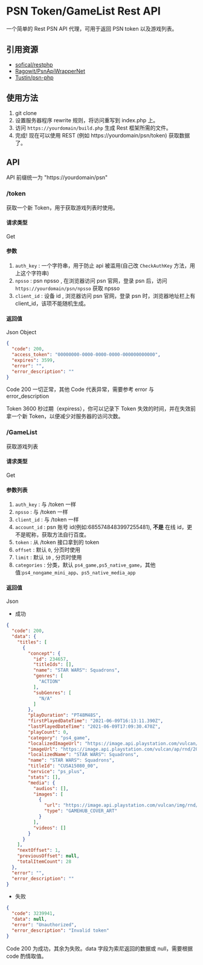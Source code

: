 # PSN Token/GameList Rest API
一个简单的 Rest PSN API 代理，可用于返回 PSN token 以及游戏列表。

## 引用资源
- [sofical/restphp](https://github.com/sofical/restphp)
- [Ragowit/PsnApiWrapperNet](https://github.com/Ragowit/PsnApiWrapperNet)
- [Tustin/psn-php](https://github.com/Tustin/psn-php/)

## 使用方法
1. git clone
2. 设置服务器程序 rewrite 规则，将访问重写到 index.php 上。
3. 访问 `https://yourdomain/build.php` 生成 Rest 框架所需的文件。
4. 完成! 现在可以使用 REST (例如 https://yourdomain/psn/token) 获取数据了。

## API
API 前缀统一为 "https://yourdomain/psn"

### /token
获取一个新 Token，用于获取游戏列表时使用。

#### 请求类型
Get

#### 参数
1. `auth_key` : 一个字符串，用于防止 api 被滥用(自己改 `CheckAuthKey` 方法，用上这个字符串)   
2. `npsso` : psn npsso , 在浏览器访问 psn 官网，登录 psn 后，访问 `https://yourdomain/psn/npsso` 获取 npsso
3. `client_id` : 设备 id , 浏览器访问 psn 官网，登录 psn 时，浏览器地址栏上有 client_id，该项不能随机生成。

#### 返回值
Json Object

```json
{
  "code": 200,
  "access_token": "00000000-0000-0000-0000-000000000000",
  "expires": 3599,
  "error": "",
  "error_description": ""
}
```
Code 200 一切正常，其他 Code 代表异常，需要参考 error 与 error_description

Token 3600 秒过期（expiress），你可以记录下 Token 失效的时间，并在失效前拿一个新 Token，以便减少对服务器的访问次数。

### /GameList
获取游戏列表

#### 请求类型
Get

#### 参数列表
1. `auth_key` : 与 /token 一样
2. `npsso` : 与 /token 一样
3. `client_id` : 与 /token 一样
4. `account_id` : psn 账号 id(例如:6855748483997255481), **不是** 在线 id，更不是昵称，获取方法自行百度。
5. `token` : 从 /token 接口拿到的 token
6. `offset` : 默认 `0`, 分页时使用
7. `limit` : 默认 `10` , 分页时使用
8. `categories` : 分类，默认 `ps4_game,ps5_native_game`，其他值:`ps4_nongame_mini_app`、`ps5_native_media_app`

#### 返回值

Json

- 成功

```json
{
  "code": 200,
  "data": {
    "titles": [
      {
        "concept": {
          "id": 234657,
          "titleIds": [],
          "name": "STAR WARS™: Squadrons",
          "genres": [
            "ACTION"
          ],
          "subGenres": [
            "N/A"
          ]
        },
        "playDuration": "PT48M48S",
        "firstPlayedDateTime": "2021-06-09T16:13:11.390Z",
        "lastPlayedDateTime": "2021-06-09T17:09:30.470Z",
        "playCount": 0,
        "category": "ps4_game",
        "localizedImageUrl": "https://image.api.playstation.com/vulcan/ap/rnd/202006/1219/aP7aCfJPhs5O0QfzeaoxzrjG.png",
        "imageUrl": "https://image.api.playstation.com/vulcan/ap/rnd/202006/1219/aP7aCfJPhs5O0QfzeaoxzrjG.png",
        "localizedName": "STAR WARS™: Squadrons",
        "name": "STAR WARS™: Squadrons",
        "titleId": "CUSA15080_00",
        "service": "ps_plus",
        "stats": [],
        "media": {
          "audios": [],
          "images": [
            {
              "url": "https://image.api.playstation.com/vulcan/img/rnd/202011/0204/Phl0wzhvugJun7xJROrnyotT.png",
              "type": "GAMEHUB_COVER_ART"
            }
          ],
          "videos": []
        }
      }
    ],
    "nextOffset": 1,
    "previousOffset": null,
    "totalItemCount": 28
  },
  "error": "",
  "error_description": ""
}
```

- 失败

```json
{
  "code": 3239941,
  "data": null,
  "error": "Unauthorized",
  "error_description": "Invalid token"
}
```

Code 200 为成功，其余为失败。data 字段为索尼返回的数据或 null，需要根据 code 酌情取值。